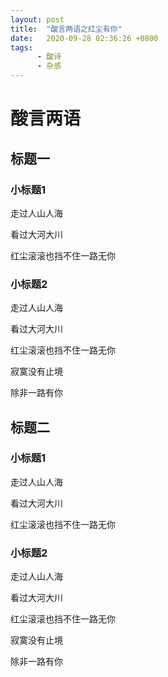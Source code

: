 ```yaml
---
layout: post
title:  "酸言两语之红尘有你"
date:   2020-09-28 02:36:26 +0800
tags:
      - 酸诗
	  - 杂感
---
```


# 酸言两语

## 标题一

### 小标题1

走过人山人海

看过大河大川

红尘滚滚也挡不住一路无你

### 小标题2

走过人山人海

看过大河大川

红尘滚滚也挡不住一路无你

寂寞没有止境

除非一路有你

## 标题二

### 小标题1

走过人山人海

看过大河大川

红尘滚滚也挡不住一路无你

### 小标题2

走过人山人海

看过大河大川

红尘滚滚也挡不住一路无你

寂寞没有止境

除非一路有你

